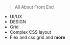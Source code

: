 >All About Front End
- UI/UX
- DESIGN
- Grid
- Complex CSS layout
- Flex and css grid and **more**
  